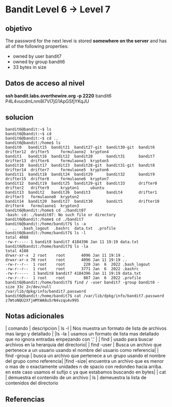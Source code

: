 # Bandit Level 6 -> Level 7

## objetivo
The password for the next level is stored **somewhere on the server** and has all of the following properties:

-   owned by user bandit7
-   owned by group bandit6
-   33 bytes in size

## Datos de acceso al nivel
**ssh bandit.labs.overthewire.org -p 2220**
bandit6
P4L4vucdmLnm8I7Vl7jG1ApGSfjYKqJU

## solucion
```bash()
bandit6@bandit:~$ ls
bandit6@bandit:~$ cd
bandit6@bandit:~$ cd ..
bandit6@bandit:/home$ ls
bandit0   bandit15  bandit21  bandit27-git  bandit30-git  bandit6    drifter12  drifter5     formulaone2  krypton4
bandit1   bandit16  bandit22  bandit28      bandit31      bandit7    drifter13  drifter6     formulaone3  krypton5
bandit10  bandit17  bandit23  bandit28-git  bandit31-git  bandit8    drifter14  drifter7     formulaone5  krypton6
bandit11  bandit18  bandit24  bandit29      bandit32      bandit9    drifter15  drifter8     formulaone6  krypton7
bandit12  bandit19  bandit25  bandit29-git  bandit33      drifter0   drifter2   drifter9     krypton1     ubuntu
bandit13  bandit2   bandit26  bandit3       bandit4       drifter1   drifter3   formulaone0  krypton2
bandit14  bandit20  bandit27  bandit30      bandit5       drifter10  drifter4   formulaone1  krypton3
bandit6@bandit:/home$ cd ./bandit07
-bash: cd: ./bandit07: No such file or directory
bandit6@bandit:/home$ cd ./bandit7
bandit6@bandit:/home/bandit7$ ls -a
.  ..  .bash_logout  .bashrc  data.txt  .profile
bandit6@bandit:/home/bandit7$ ls -l
total 4088
-rw-r----- 1 bandit8 bandit7 4184396 Jan 11 19:19 data.txt
bandit6@bandit:/home/bandit7$ ls -la
total 4108
drwxr-xr-x  2 root    root       4096 Jan 11 19:19 .
drwxr-xr-x 70 root    root       4096 Jan 11 19:19 ..
-rw-r--r--  1 root    root        220 Jan  6  2022 .bash_logout
-rw-r--r--  1 root    root       3771 Jan  6  2022 .bashrc
-rw-r-----  1 bandit8 bandit7 4184396 Jan 11 19:19 data.txt
-rw-r--r--  1 root    root        807 Jan  6  2022 .profile
bandit6@bandit:/home/bandit7$ find / -user bandit7 -group bandit6 -size 33c 2>/dev/null
/var/lib/dpkg/info/bandit7.password
bandit6@bandit:/home/bandit7$ cat /var/lib/dpkg/info/bandit7.password
z7WtoNQU2XfjmMtWA8u5rN4vzqu4v99S
```

## Notas adicionales
| comando | descripcion
| ls -l | Nos muestra un formato de lista de archivos mas largo y detallado |
|ls -la | usamos un formato de lista mas detallado que no ignora entradas empezando con '.' |
| find | usado para buscar archivos en la herarquia del directorio|
| find -user | Busca un archivo que pertenece a un usuario usando el nombre del usuario como referencia|
| find -group | busca un archivo que pertenece a un grupo usando el nombre del grupo como referencia|
|find -size| encuentra un archivo que es menor o mas de o exactamente unidades n de spacio con redondeo hacia arriba. en este caso usamos el sufijo c ya que estabamos buscando en bytes|
| cat | demuestra el contenido de un archivo 
| ls | demeuestra la lista de contenidos del directorio

## Referencias
